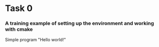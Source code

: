 # Task 0
### A training example of setting up the environment and working with cmake
Simple program "Hello world!"
